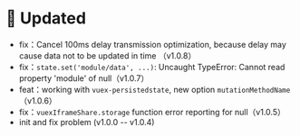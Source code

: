# 🔔 Updated

- fix：Cancel 100ms delay transmission optimization, because delay may cause data not to be updated in time （v1.0.8）
- fix：`state.set('module/data', ...)`: Uncaught TypeError: Cannot read property 'module' of null（v1.0.7）
- feat：working with `vuex-persistedstate`, new option `mutationMethodName`（v1.0.6）
- fix：`vuexIframeShare.storage` function error reporting for null（v1.0.5）
- init and fix problem (v1.0.0 -- v1.0.4)
